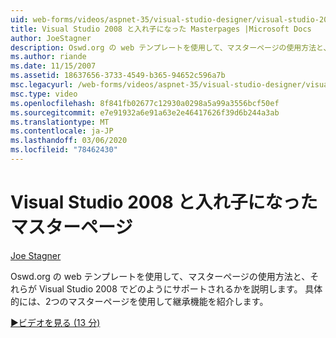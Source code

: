 ```yaml
---
uid: web-forms/videos/aspnet-35/visual-studio-designer/visual-studio-2008-and-nested-masterpages
title: Visual Studio 2008 と入れ子になった Masterpages |Microsoft Docs
author: JoeStagner
description: Oswd.org の web テンプレートを使用して、マスターページの使用方法と、それらが Visual Studio 2008 でどのようにサポートされるかを説明します。 具体的には、後で説明します...
ms.author: riande
ms.date: 11/15/2007
ms.assetid: 18637656-3733-4549-b365-94652c596a7b
msc.legacyurl: /web-forms/videos/aspnet-35/visual-studio-designer/visual-studio-2008-and-nested-masterpages
msc.type: video
ms.openlocfilehash: 8f841fb02677c12930a0298a5a99a3556bcf50ef
ms.sourcegitcommit: e7e91932a6e91a63e2e46417626f39d6b244a3ab
ms.translationtype: MT
ms.contentlocale: ja-JP
ms.lasthandoff: 03/06/2020
ms.locfileid: "78462430"
---
```

# <a name="visual-studio-2008-and-nested-masterpages"></a>Visual Studio 2008 と入れ子になったマスターページ

[Joe Stagner](https://github.com/JoeStagner)

Oswd.org の web テンプレートを使用して、マスターページの使用方法と、それらが Visual Studio 2008 でどのようにサポートされるかを説明します。 具体的には、2つのマスターページを使用して継承機能を紹介します。

[&#9654;ビデオを見る (13 分)](https://channel9.msdn.com/Blogs/ASP-NET-Site-Videos/visual-studio-2008-and-nested-masterpages)
